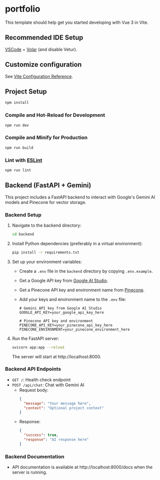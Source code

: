 # portfolio

This template should help get you started developing with Vue 3 in Vite.

## Recommended IDE Setup

[VSCode](https://code.visualstudio.com/) + [Volar](https://marketplace.visualstudio.com/items?itemName=Vue.volar) (and disable Vetur).

## Customize configuration

See [Vite Configuration Reference](https://vite.dev/config/).

## Project Setup

```sh
npm install
```

### Compile and Hot-Reload for Development

```sh
npm run dev
```

### Compile and Minify for Production

```sh
npm run build
```

### Lint with [ESLint](https://eslint.org/)

```sh
npm run lint
```

## Backend (FastAPI + Gemini)

This project includes a FastAPI backend to interact with Google's Gemini AI models and Pinecone for vector storage.

### Backend Setup

1.  Navigate to the backend directory:

    ```bash
    cd backend
    ```

2.  Install Python dependencies (preferably in a virtual environment):

    ```bash
    pip install -r requirements.txt
    ```

3.  Set up your environment variables:

    - Create a `.env` file in the `backend` directory by copying `.env.example`.
    - Get a Google API key from [Google AI Studio](https://ai.google.dev/).
    - Get a Pinecone API key and environment name from [Pinecone](https://www.pinecone.io/).
    - Add your keys and environment name to the `.env` file:

      ```
      # Gemini API key from Google AI Studio
      GOOGLE_API_KEY=your_google_api_key_here

      # Pinecone API key and environment
      PINECONE_API_KEY=your_pinecone_api_key_here
      PINECONE_ENVIRONMENT=your_pinecone_environment_here
      ```

4.  Run the FastAPI server:
    ```bash
    uvicorn app:app --reload
    ```
    The server will start at http://localhost:8000.

### Backend API Endpoints

- `GET /`: Health check endpoint
- `POST /api/chat`: Chat with Gemini AI
  - Request body:
    ```json
    {
      "message": "Your message here",
      "context": "Optional project context"
    }
    ```
  - Response:
    ```json
    {
      "success": true,
      "response": "AI response here"
    }
    ```

### Backend Documentation

- API documentation is available at http://localhost:8000/docs when the server is running.
